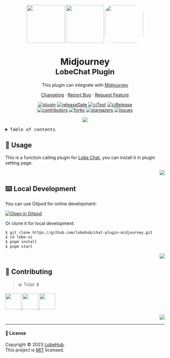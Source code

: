<a name="readme-top"></a>

<div align="center">

<img height="120" src="https://registry.npmmirror.com/@lobehub/assets-emoji/1.3.0/files/assets/puzzle-piece.webp">
<img height="120" src="https://gw.alipayobjects.com/zos/kitchen/qJ3l3EPsdW/split.svg">
<img height="120" src="https://cdn.discordapp.com/icons/662267976984297473/39128f6c9fc33f4c95a27d4c601ad7db.webp" style="border-radius: 24px">

<h1>Midjourney<br/><sup>LobeChat Plugin</sup></h1>

This plugin can integrate with [Midjourney](https://www.midjourney.com/)

[Changelog](./CHANGELOG.md) · [Report Bug][issues-url] · [Request Feature][issues-url]

<!-- SHIELD GROUP -->

[![plugin][plugin-shield]][plugin-url]
[![releaseDate][release-date-shield]][release-date-url]
[![ciTest][ci-test-shield]][ci-test-url]
[![ciRelease][ci-release-shield]][ci-release-url] <br/>
[![contributors][contributors-shield]][contributors-url]
[![forks][forks-shield]][forks-url]
[![stargazers][stargazers-shield]][stargazers-url]
[![issues][issues-shield]][issues-url]

![](https://raw.githubusercontent.com/andreasbm/readme/master/assets/lines/rainbow.png)

</div>

<details>
<summary><kbd>Table of contents</kbd></summary>

#### TOC

- [🤯 Usage](#-usage)
- [⌨️ Local Development](#️-local-development)
- [🤝 Contributing](#-contributing)

####

</details>

## 🤯 Usage

This is a function calling plugin for [Lobe Chat](https://github.com/lobehub/lobe-chat), you can install it in plugin setting page.

<div align="right">

[![][back-to-top]](#readme-top)

</div>

## ⌨️ Local Development

You can use Gitpod for online development:

[![Open in Gitpod](https://gitpod.io/button/open-in-gitpod.svg)][gitpod-url]

Or clone it for local development:

```bash
$ git clone https://github.com/lobehub/chat-plugin-midjourney.git
$ cd lobe-ui
$ pnpm install
$ pnpm start
```

<div align="right">

[![][back-to-top]](#readme-top)

</div>

## 🤝 Contributing

<!-- CONTRIBUTION GROUP -->

> 📊 Total: <kbd>**3**</kbd>

<a href="https://github.com/arvinxx" title="arvinxx">
  <img src="https://avatars.githubusercontent.com/u/28616219?v=4" width="50" />
</a>
<a href="https://github.com/canisminor1990" title="canisminor1990">
  <img src="https://avatars.githubusercontent.com/u/17870709?v=4" width="50" />
</a>
<a href="https://github.com/lobehubbot" title="lobehubbot">
  <img src="https://avatars.githubusercontent.com/u/134299653?v=4" width="50" />
</a>

<!-- CONTRIBUTION END -->

<div align="right">

[![][back-to-top]](#readme-top)

</div>

---

#### 📝 License

Copyright © 2023 [LobeHub][profile-url]. <br />
This project is [MIT](./LICENSE) licensed.

<!-- LINK GROUP -->

[back-to-top]: https://img.shields.io/badge/-BACK_TO_TOP-151515?style=flat-square
[ci-release-shield]: https://github.com/lobehub/chat-plugin-midjourney/actions/workflows/release.yml/badge.svg
[ci-release-url]: https://github.com/lobehub/chat-plugin-midjourney/actions/workflows/release.yml
[ci-test-shield]: https://github.com/lobehub/chat-plugin-midjourney/actions/workflows/test.yml/badge.svg
[ci-test-url]: https://github.com/lobehub/chat-plugin-midjourney/actions/workflows/test.yml
[contributors-shield]: https://img.shields.io/github/contributors/lobehub/chat-plugin-midjourney.svg?style=flat
[contributors-url]: https://github.com/lobehub/chat-plugin-midjourney/graphs/contributors
[forks-shield]: https://img.shields.io/github/forks/lobehub/chat-plugin-midjourney.svg?style=flat
[forks-url]: https://github.com/lobehub/chat-plugin-midjourney/network/members
[gitpod-url]: https://gitpod.io/#https://github.com/lobehub/chat-plugin-midjourney
[issues-shield]: https://img.shields.io/github/issues/lobehub/chat-plugin-midjourney.svg?style=flat
[issues-url]: https://github.com/lobehub/chat-plugin-midjourney/issues/new/choose
[plugin-shield]: https://img.shields.io/badge/%F0%9F%A4%AF_LobeChat-plugin-cyan
[plugin-url]: https://github.com/lobehub/lobe-chat-plugins
[profile-url]: https://github.com/lobehub
[release-date-shield]: https://img.shields.io/github/release-date/lobehub/chat-plugin-midjourney?style=flat
[release-date-url]: https://github.com/lobehub/chat-plugin-midjourney/releases
[stargazers-shield]: https://img.shields.io/github/stars/lobehub/chat-plugin-midjourney.svg?style=flat
[stargazers-url]: https://github.com/lobehub/chat-plugin-midjourney/stargazers

